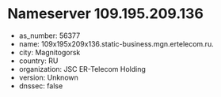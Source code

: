 # Nameserver 109.195.209.136

* as_number: 56377
* name: 109x195x209x136.static-business.mgn.ertelecom.ru.
* city: Magnitogorsk
* country: RU
* organization: JSC ER-Telecom Holding
* version: Unknown
* dnssec: false
